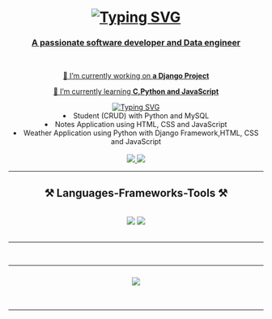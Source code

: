 
<!--
**Y-u-v-i/Y-u-v-i** is a ✨ _special_ ✨ repository because its `README.md` (this file) appears on your GitHub profile.

Here are some ideas to get you started:

- 🔭 I’m currently working on ...
- 🌱 I’m currently learning ...
- 👯 I’m looking to collaborate on ...
- 🤔 I’m looking for help with ...
- 💬 Ask me about ...
- 📫 How to reach me: ...
- 😄 Pronouns: ...
- ⚡ Fun fact: ...
-->

<h1 align="center">
    <a href="https://git.io/typing-svg"><img src="https://readme-typing-svg.herokuapp.com?font=Fira+Code&pause=1000&random=false&width=435&lines=Hi+there+I'am+Yuvaraj+.....;Welcome+to+My+Github+Profile." alt="Typing SVG" />
</h1>

<h3 align="center">A passionate software developer and Data engineer</h3>

<br/>

<div align="center">
 
 🔭 I’m currently working on **a Django Project**
 
 🌱 I’m currently learning **C,Python and JavaScript**
 <div align="center">
  <a href="https://git.io/typing-svg"><img src="https://readme-typing-svg.herokuapp.com?font=Fira+Code&pause=1000&random=false&width=435&lines=My+Past+Projects...." alt="Typing SVG" /></a>
  
  <li>Student (CRUD) with Python and MySQL</li>
  
  <li>Notes Application using HTML, CSS and JavaScript</li>

   <li>Weather Application using Python with Django Framework,HTML, CSS and JavaScript</li>
 </div>
 <br/>
<div align="center"> 
  <a href="mailto:yuvarajvictor1234@gmail.com">
    <img src="https://img.shields.io/badge/Gmail-333333?style=for-the-badge&logo=gmail&logoColor=red" />
  </a>
  <a href="https://linkedin.com/in/yuvi1729" target="_blank">
    <img src="https://img.shields.io/badge/LinkedIn-0077B5?style=for-the-badge&logo=linkedin&logoColor=white" target="_blank" />
  </a>
</div>

 <hr/>
 
<h2 align="center">⚒️ Languages-Frameworks-Tools ⚒️</h2>
<br/>
<div align="center">
    <img src="https://skillicons.dev/icons?i=bootstrap,html,css,vscode,github,tailwind" />
    <img src="https://skillicons.dev/icons?i=nodejs,python,javascript,mysql" /><br>
</div>

<br/>
<hr/>

<br>
<hr>

<h3 align="center">
    <img src="https://readme-typing-svg.herokuapp.com/?font=Righteous&size=25&center=true&vCenter=true&width=500&height=70&duration=4000&lines=Thanks+for+visiting!+✌">
</h3>

<br/>
<hr/>
